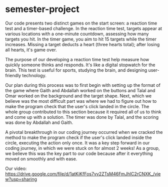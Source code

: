 # semester-project

Our code presents two distinct games on the start screen: a reaction time test and a timer-based challenge. In the reaction time test, targets appear at various locations with a one-minute countdown, assessing how many targets you hit. In the timer game, you aim to hit 15 targets while the timer increases. Missing a target deducts a heart (three hearts total); after losing all hearts, it's game over.

The purpose of our developing a reaction time test help measure how quickly someone thinks and responds. It's like a digital stopwatch for the brain. This test is useful for sports, studying the brain, and designing user-friendly technology.

Our plan during this process was to first begin with setting up the format of the game where Gaith and Abdallah worked on the buttons and Talal and Omar worked on the background and the target shape. Next, which we believe was the most difficult part was where we had to figure out how to make the program check that the user's click landed in the circle. The whole group contributed to this section because it required all of us to think and come up with a solution. The timer was done by Talal, and the scoring was done by Abdallah and Gaith.

A pivotal breakthrough in our coding journey occurred when we cracked the method to make the program check if the user's click landed inside the circle, executing the action only once. It was a key step forward in our coding journey, in which we were stuck on for almost 2 weeks! As a group, we believe this was the key part to our code because after it everything moved on smoothly and with ease.

Our video: https://drive.google.com/file/d/1atKiKfFos7vv2ZTsM46FmJhlC2rCNXK_/view?usp=sharing 
